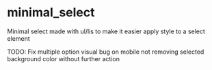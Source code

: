 # minimal_select
Minimal select made with ul/lis to make it easier apply style to a select element

TODO: Fix multiple option visual bug on mobile not removing selected background color without further action